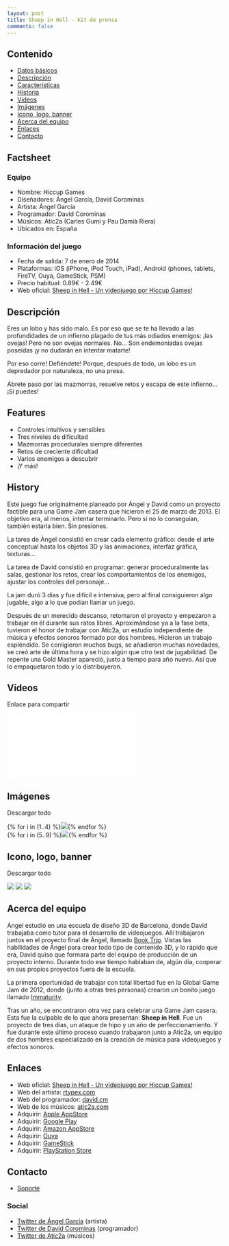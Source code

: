 ```yaml
---
layout: post
title: Sheep in Hell - Kit de prensa
comments: false
---
```


Contenido
---------

<ul class="listing">
  <li><i class="icon icon-chevron-right"></i><a href="#factsheet">Datos básicos</a></li>
  <li><i class="icon icon-chevron-right"></i><a href="#description">Descripción</a></li>
  <li><i class="icon icon-chevron-right"></i><a href="#features">Características</a></li>
  <li><i class="icon icon-chevron-right"></i><a href="#history">Historia</a></li>
  <li><i class="icon icon-chevron-right"></i><a href="#videos">Vídeos</a></li>
  <li><i class="icon icon-chevron-right"></i><a href="#images">Imágenes</a></li>
  <li><i class="icon icon-chevron-right"></i><a href="#logos">Icono, logo, banner</a></li>
  <li><i class="icon icon-chevron-right"></i><a href="#aboutus">Acerca del equipo</a></li>
  <li><i class="icon icon-chevron-right"></i><a href="#links">Enlaces</a></li>
  <li><i class="icon icon-chevron-right"></i><a href="#contact">Contacto</a></li>
</ul>

<a id="factsheet"></a>
Factsheet
---------

<p>
	<h3>Equipo</h3>
	<ul class="listing">
	  <li>Nombre: Hiccup Games</li>
	  <li>Diseñadores: Ángel García, David Corominas</li>
	  <li>Artista: Ángel García</li>
	  <li>Programador: David Corominas</li>
	  <li>Músicos: Atic2a (Carles Gumí y Pau Damià Riera)</li>
	  <li>Ubicados en: España</li>
	</ul>
</p>

<p>
	<h3>Información del juego</h3>
	<ul class="listing">
	  <li>Fecha de salida: 7 de enero de 2014</li>
	  <li>Plataformas: iOS (iPhone, iPod Touch, iPad), Android (phones, tablets, FireTV, Ouya, GameStick, PSM)</li>
	  <li>Precio habitual: 0.89€ - 2.49€</li>
	  <li>Web oficial: <a href="http://david.cm/landing/sheepinhell">Sheep in Hell - Un videojuego por Hiccup Games!</a></li>
	</ul>
</p>

<a id="description"></a>
Descripción
-----------

Eres un lobo y has sido malo. Es por eso que se te ha llevado a las profundidades de un infierno plagado de tus más odiados enemigos: ¡las ovejas! Pero no son ovejas normales. No... Son endemoniadas ovejas poseídas ¡y no dudarán en intentar matarte!

Por eso corre! Defiéndete! Porque, después de todo, un lobo es un depredador por naturaleza, no una presa.

Ábrete paso por las mazmorras, resuelve retos y escapa de este infierno... ¡Si puedes!

<a id="features"></a>
Features
--------

<ul class="listing">
  <li><i class="icon icon-ok"></i>Controles intuitivos y sensibles</li>
  <li><i class="icon icon-ok"></i>Tres niveles de dificultad</li>
  <li><i class="icon icon-ok"></i>Mazmorras procedurales siempre diferentes</li>
  <li><i class="icon icon-ok"></i>Retos de creciente dificultad</li>
  <li><i class="icon icon-ok"></i>Varios enemigos a descubrir</li>
  <li><i class="icon icon-ok"></i>¡Y más!</li>
</ul>

<a id="history"></a>
History
-------

Este juego fue originalmente planeado por Ángel y David como un proyecto factible para una Game Jam casera que hicieron el 25 de marzo de 2013. El objetivo era, al menos, intentar terminarlo. Pero si no lo conseguían, también estaría bien. Sin presiones.

La tarea de Ángel consistió en crear cada elemento gráfico: desde el arte conceptual hasta los objetos 3D y las animaciones, interfaz gráfica, texturas...

La tarea de David consistió en programar: generar proceduralmente las salas, gestionar los retos, crear los comportamientos de los enemigos, ajustar los controles del personaje...

La jam duró 3 días y fue difícil e intensiva, pero al final consiguieron algo jugable, algo a lo que podían llamar un juego.

Después de un merecido descanso, retomaron el proyecto y empezaron a trabajar en él durante sus ratos libres. Aproximándose ya a la fase beta, tuvieron el honor de trabajar con Atic2a, un estudio independiente de música y efectos sonoros formado por dos hombres. Hicieron un trabajo espléndido. Se corrigieron muchos bugs, se añadieron muchas novedades, se creó arte de última hora y se hizo algún que otro test de jugabilidad. De repente una Gold Master apareció, justo a tiempo para año nuevo. Así que lo empaquetaron todo y lo distribuyeron.

<a id="videos"></a>
Vídeos
------

Enlace para compartir <a href="http://youtu.be/6wIvIz8m40s"><i class="icon icon-external-link"></i></a>

<iframe id="video" frameborder="0" src="//www.youtube-nocookie.com/embed/6wIvIz8m40s?rel=0" allowfullscreen></iframe>

<a id="images"></a>
Imágenes
--------

Descargar todo <a href="sheepinhell_contents/screenshots.zip"><i class="icon icon-download-alt"></i></a>

<section class="gallery">
{% for i in (1..4) %}<a href="sheepinhell_contents/screenshot{{ i }}.png"><img src="sheepinhell_contents/screenshot{{ i }}.png"></a>{% endfor %}
</section>
<section class="minigallery">
{% for i in (5..9) %}<a href="sheepinhell_contents/screenshot{{ i }}.png"><img src="sheepinhell_contents/screenshot{{ i }}.png"></a>{% endfor %}
</section>

<a id="logos"></a>
Icono, logo, banner
-------------------

Descargar todo <a href="sheepinhell_contents/logos.zip"><i class="icon icon-download-alt"></i></a>

<section class="gallery">
<a href="sheepinhell_contents/icon.png"><img src="sheepinhell_contents/icon.png"></a>
<a href="sheepinhell_contents/logo.png"><img src="sheepinhell_contents/logo.png"></a>
<a href="sheepinhell_contents/banner.png"><img src="sheepinhell_contents/banner.png"></a>
</section>

<a id="aboutus"></a>
Acerca del equipo
-----------------

Ángel estudió en una escuela de diseño 3D de Barcelona, donde David trabajaba como tutor para el desarrollo de videojuegos. Allí trabajaron juntos en el proyecto final de Ángel, llamado <a href="http://rtypex.com/juegos/booktrip/">Book Trip</a>. Vistas las habilidades de Ángel para crear todo tipo de contenido 3D, y lo rápido que era, David quiso que formara parte del equipo de producción de un proyecto interno. Durante todo ese tiempo hablaban de, algún día, cooperar en sus propios proyectos fuera de la escuela.

La primera oportunidad de trabajar con total libertad fue en la Global Game Jam de 2012, donde (junto a otras tres personas) crearon un bonito juego llamado <a href="http://archive.globalgamejam.org/2012/immaturity">Immaturity</a>.

Tras un año, se encontraron otra vez para celebrar una Game Jam casera. Ésta fue la culpable de lo que ahora presentan: <b>Sheep in Hell</b>. Fue un proyecto de tres días, un ataque de hipo y un año de perfeccionamiento. Y fue durante este último proceso cuando trabajaron junto a Atic2a, un equipo de dos hombres especializado en la creación de música para videojuegos y efectos sonoros.

<a id="links"></a>
Enlaces
-------

<ul class="listing">
  <li><i class="icon icon-external-link"></i>Web oficial: <a href="http://www.david.cm/landing/sheepinhell">Sheep in Hell - Un videojuego por Hiccup Games!</a></li>
  <li><i class="icon icon-external-link"></i>Web del artista: <a href="http://www.rtypex.com">rtypex.com</a></li>
  <li><i class="icon icon-external-link"></i>Web del programador: <a href="http://www.david.cm">david.cm</a></li>
  <li><i class="icon icon-external-link"></i>Web de los músicos: <a href="http://www.atic2a.com">atic2a.com</a></li>
  <li><i class="icon icon-external-link"></i>Adquirir: <a href="https://itunes.apple.com/us/app/sheep-in-hell/id788371896?mt=8">Apple AppStore</a></li>
  <li><i class="icon icon-external-link"></i>Adquirir: <a href="https://play.google.com/store/apps/details?id=cm.david.sheepinhell">Google Play</a></li>
  <li><i class="icon icon-external-link"></i>Adquirir: <a href="http://www.amazon.com/gp/product/B00JWUVKFI">Amazon AppStore</a></li>
  <li><i class="icon icon-external-link"></i>Adquirir: <a href="https://www.ouya.tv/game/Sheep-in-Hell/">Ouya</a></li>
  <li><i class="icon icon-external-link"></i>Adquirir: <a href="https://zone.gamestick.tv/game_370">GameStick</a></li>
  <li><i class="icon icon-external-link"></i>Adquirir: <a href="http://p0.dl.playstation.net/p0/psns/psnschk.htm?a=psns%3Abrowse%3Fproduct%3DEM3234-NPOA00210_00-0000000000000000&type=psm">PlayStation Store</a></li>
</ul>

<a id="contact"></a>
Contacto
--------

<ul class="listing">
  <li><a href="http://david.cm/support">Soporte</a></li>
</ul>

<h3>Social</h3>

<ul class="listing">
  <li><i class="icon icon-twitter"></i><a href="https://twitter.com/rtypex">Twitter de Ángel García</a> (artista)</li>
  <li><i class="icon icon-twitter"></i><a href="https://twitter.com/tmdchi">Twitter de David Corominas</a> (programador)</li>
  <li><i class="icon icon-twitter"></i><a href="https://twitter.com/atic2a">Twitter de Atic2a</a> (músicos)</li>
</ul>
